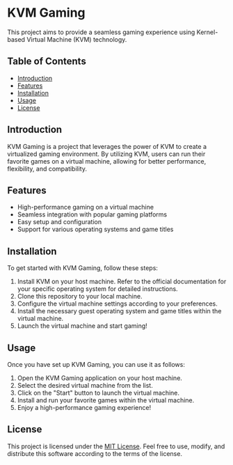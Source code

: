 # KVM Gaming

This project aims to provide a seamless gaming experience using Kernel-based Virtual Machine (KVM) technology. 

## Table of Contents
- [Introduction](#introduction)
- [Features](#features)
- [Installation](#installation)
- [Usage](#usage)
- [License](#license)

## Introduction
KVM Gaming is a project that leverages the power of KVM to create a virtualized gaming environment. By utilizing KVM, users can run their favorite games on a virtual machine, allowing for better performance, flexibility, and compatibility.

## Features
- High-performance gaming on a virtual machine
- Seamless integration with popular gaming platforms
- Easy setup and configuration
- Support for various operating systems and game titles

## Installation
To get started with KVM Gaming, follow these steps:

1. Install KVM on your host machine. Refer to the official documentation for your specific operating system for detailed instructions.
2. Clone this repository to your local machine.
3. Configure the virtual machine settings according to your preferences.
4. Install the necessary guest operating system and game titles within the virtual machine.
5. Launch the virtual machine and start gaming!

## Usage
Once you have set up KVM Gaming, you can use it as follows:

1. Open the KVM Gaming application on your host machine.
2. Select the desired virtual machine from the list.
3. Click on the "Start" button to launch the virtual machine.
4. Install and run your favorite games within the virtual machine.
5. Enjoy a high-performance gaming experience!


## License
This project is licensed under the [MIT License](LICENSE). Feel free to use, modify, and distribute this software according to the terms of the license.
